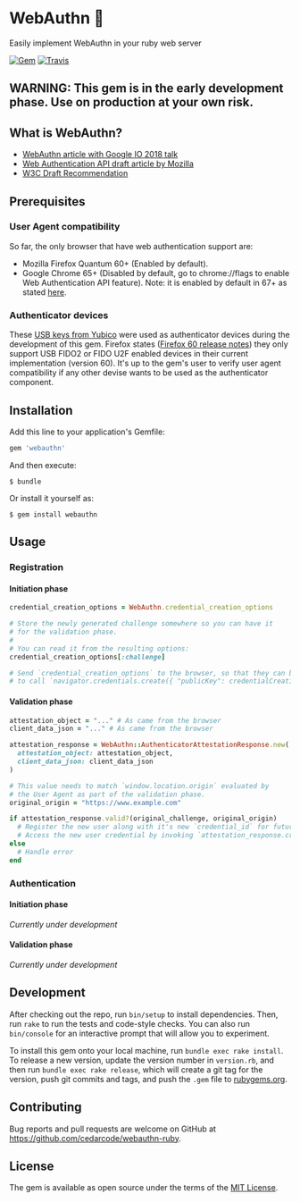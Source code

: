 # WebAuthn :key:

Easily implement WebAuthn in your ruby web server

[![Gem](https://img.shields.io/gem/v/webauthn.svg?style=flat-square)](https://rubygems.org/gems/webauthn)
[![Travis](https://img.shields.io/travis/cedarcode/webauthn-ruby.svg?style=flat-square)](https://travis-ci.org/cedarcode/webauthn-ruby)

## WARNING: This gem is in the early development phase. Use on production at your own risk.

## What is WebAuthn?

- [WebAuthn article with Google IO 2018 talk](https://developers.google.com/web/updates/2018/05/webauthn)
- [Web Authentication API draft article by Mozilla](https://developer.mozilla.org/en-US/docs/Web/API/Web_Authentication_API)
- [W3C Draft Recommendation](https://w3c.github.io/webauthn/)

## Prerequisites

### User Agent compatibility

So far, the only browser that have web authentication support are:
  - Mozilla Firefox Quantum 60+ (Enabled by default).
  - Google Chrome 65+ (Disabled by default, go to chrome://flags to enable Web Authentication API feature). Note: it is enabled by default in 67+ as stated [here](https://www.chromestatus.com/feature/5669923372138496).

### Authenticator devices

  These [USB keys from Yubico](https://www.yubico.com/product/security-key-by-yubico/) were used as authenticator devices during the development of this gem.
  Firefox states ([Firefox 60 release notes](https://www.mozilla.org/en-US/firefox/60.0/releasenotes/)) they only support USB FIDO2 or FIDO U2F enabled devices in their current implementation (version 60).
  It's up to the gem's user to verify user agent compatibility if any other devise wants to be used as the authenticator component.

## Installation

Add this line to your application's Gemfile:

```ruby
gem 'webauthn'
```

And then execute:

    $ bundle

Or install it yourself as:

    $ gem install webauthn

## Usage

### Registration

#### Initiation phase

```ruby
credential_creation_options = WebAuthn.credential_creation_options

# Store the newly generated challenge somewhere so you can have it
# for the validation phase.
#
# You can read it from the resulting options:
credential_creation_options[:challenge]

# Send `credential_creation_options` to the browser, so that they can be used
# to call `navigator.credentials.create({ "publicKey": credentialCreationOptions })`
```

#### Validation phase

```ruby
attestation_object = "..." # As came from the browser
client_data_json = "..." # As came from the browser

attestation_response = WebAuthn::AuthenticatorAttestationResponse.new(
  attestation_object: attestation_object,
  client_data_json: client_data_json
)

# This value needs to match `window.location.origin` evaluated by
# the User Agent as part of the validation phase.
original_origin = "https://www.example.com"

if attestation_response.valid?(original_challenge, original_origin)
  # Register the new user along with it's new `credential_id` for future authentications
  # Access the new user credential by invoking `attestation_response.credential_id`
else
  # Handle error
end
```

### Authentication

#### Initiation phase

*Currently under development*

#### Validation phase

*Currently under development*

## Development

After checking out the repo, run `bin/setup` to install dependencies. Then, run `rake` to run the tests and code-style checks. You can also run `bin/console` for an interactive prompt that will allow you to experiment.

To install this gem onto your local machine, run `bundle exec rake install`. To release a new version, update the version number in `version.rb`, and then run `bundle exec rake release`, which will create a git tag for the version, push git commits and tags, and push the `.gem` file to [rubygems.org](https://rubygems.org).

## Contributing

Bug reports and pull requests are welcome on GitHub at https://github.com/cedarcode/webauthn-ruby.

## License

The gem is available as open source under the terms of the [MIT License](https://opensource.org/licenses/MIT).
